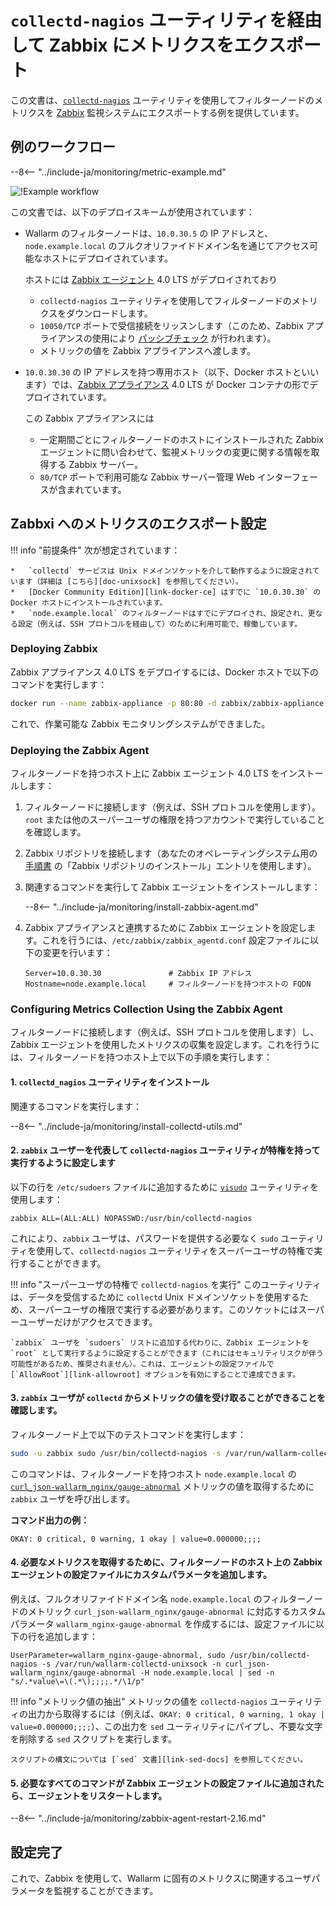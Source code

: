 [img-zabbix-scheme]:        ../../images/monitoring/zabbix-scheme.png

[link-zabbix]:              https://www.zabbix.com/
[link-collectd-nagios]:     https://collectd.org/wiki/index.php/Collectd-nagios
[link-zabbix-agent]:        https://www.zabbix.com/zabbix_agent
[link-zabbix-passive]:      https://www.zabbix.com/documentation/4.0/manual/appendix/items/activepassive
[link-zabbix-app]:          https://hub.docker.com/r/zabbix/zabbix-appliance
[link-docker-ce]:           https://docs.docker.com/install/
[link-zabbix-repo]:         https://www.zabbix.com/download
[link-allowroot]:           https://www.zabbix.com/documentation/4.0/manual/appendix/config/zabbix_agentd
[link-sed-docs]:            https://www.gnu.org/software/sed/manual/sed.html#sed-script-overview
[link-visudo]:              https://www.sudo.ws/man/1.8.17/visudo.man.html
[link-metric]:              available-metrics.md#number-of-requests

[doc-unixsock]:             fetching-metrics.md#exporting-metrics-using-the-collectd-nagios-utility

#   `collectd-nagios` ユーティリティを経由して Zabbix にメトリクスをエクスポート

この文書は、[`collectd-nagios`][link-collectd-nagios] ユーティリティを使用してフィルターノードのメトリクスを [Zabbix][link-zabbix] 監視システムにエクスポートする例を提供しています。

##  例のワークフロー

--8<-- "../include-ja/monitoring/metric-example.md"

![!Example workflow][img-zabbix-scheme]

この文書では、以下のデプロイスキームが使用されています：
*   Wallarm のフィルターノードは、`10.0.30.5` の IP アドレスと、`node.example.local` のフルクオリファイドドメイン名を通じてアクセス可能なホストにデプロイされています。

    ホストには [Zabbix エージェント][link-zabbix-agent] 4.0 LTS がデプロイされており

    *   `collectd-nagios` ユーティリティを使用してフィルターノードのメトリクスをダウンロードします。
    *   `10050/TCP` ポートで受信接続をリッスンします（このため、Zabbix アプライアンスの使用により [パッシブチェック][link-zabbix-passive] が行われます）。
    *   メトリックの値を Zabbix アプライアンスへ渡します。
    
*   `10.0.30.30` の IP アドレスを持つ専用ホスト（以下、Docker ホストといいます）では、[Zabbix アプライアンス][link-zabbix-app] 4.0 LTS が Docker コンテナの形でデプロイされています。

    この Zabbix アプライアンスには
    
    *   一定期間ごとにフィルターノードのホストにインストールされた Zabbix エージェントに問い合わせて、監視メトリックの変更に関する情報を取得する Zabbix サーバー。
    *   `80/TCP` ポートで利用可能な Zabbix サーバー管理 Web インターフェースが含まれています。

##  Zabbxi へのメトリクスのエクスポート設定


!!! info "前提条件"
    次が想定されています：

    *   `collectd` サービスは Unix ドメインソケットを介して動作するように設定されています（詳細は [こちら][doc-unixsock] を参照してください）。
    *   [Docker Community Edition][link-docker-ce] はすでに `10.0.30.30` の Docker ホストにインストールされています。
    *   `node.example.local` のフィルターノードはすでにデプロイされ、設定され、更なる設定（例えば、SSH プロトコルを経由して）のために利用可能で、稼働しています。

### Deploying Zabbix

Zabbix アプライアンス 4.0 LTS をデプロイするには、Docker ホストで以下のコマンドを実行します：

``` bash
docker run --name zabbix-appliance -p 80:80 -d zabbix/zabbix-appliance:alpine-4.0-latest
```

これで、作業可能な Zabbix モニタリングシステムができました。

### Deploying the Zabbix Agent

フィルターノードを持つホスト上に Zabbix エージェント 4.0 LTS をインストールします：
1.  フィルターノードに接続します（例えば、SSH プロトコルを使用します）。`root` または他のスーパーユーザの権限を持つアカウントで実行していることを確認します。
2.  Zabbix リポジトリを接続します（あなたのオペレーティングシステム用の [手順書][link-zabbix-repo] の「Zabbix リポジトリのインストール」エントリを使用します）。
3.  関連するコマンドを実行して Zabbix エージェントをインストールします：

    --8<-- "../include-ja/monitoring/install-zabbix-agent.md"

4.  Zabbix アプライアンスと連携するために Zabbix エージェントを設定します。これを行うには、`/etc/zabbix/zabbix_agentd.conf` 設定ファイルに以下の変更を行います：

    ```
    Server=10.0.30.30			    # Zabbix IP アドレス
    Hostname=node.example.local		# フィルターノードを持つホストの FQDN
    ```
    
### Configuring Metrics Collection Using the Zabbix Agent

フィルターノードに接続します（例えば、SSH プロトコルを使用します）し、Zabbix エージェントを使用したメトリクスの収集を設定します。これを行うには、フィルターノードを持つホスト上で以下の手順を実行します：

####    1.  `collectd_nagios` ユーティリティをインストール
    
関連するコマンドを実行します：

--8<-- "../include-ja/monitoring/install-collectd-utils.md"

####    2.  `zabbix` ユーザーを代表して `collectd-nagios` ユーティリティが特権を持って実行するように設定します
   
以下の行を `/etc/sudoers` ファイルに追加するために [`visudo`][link-visudo] ユーティリティを使用します：
    
```
zabbix ALL=(ALL:ALL) NOPASSWD:/usr/bin/collectd-nagios
```
    
これにより、`zabbix` ユーザは、パスワードを提供する必要なく `sudo` ユーティリティを使用して、`collectd-nagios` ユーティリティをスーパーユーザの特権で実行することができます。

!!! info "スーパーユーザの特権で `collectd-nagios` を実行"
    このユーティリティは、データを受信するために `collectd` Unix ドメインソケットを使用するため、スーパーユーザの権限で実行する必要があります。このソケットにはスーパーユーザーだけがアクセスできます。
    
    `zabbix` ユーザを `sudoers` リストに追加する代わりに、Zabbix エージェントを `root` として実行するように設定することができます（これにはセキュリティリスクが伴う可能性があるため、推奨されません）。これは、エージェントの設定ファイルで [`AllowRoot`][link-allowroot] オプションを有効にすることで達成できます。
        
####    3.  `zabbix` ユーザが `collectd` からメトリックの値を受け取ることができることを確認します。
    
フィルターノード上で以下のテストコマンドを実行します：
    
``` bash
sudo -u zabbix sudo /usr/bin/collectd-nagios -s /var/run/wallarm-collectd-unixsock -n curl_json-wallarm_nginx/gauge-abnormal -H node.example.local
```

このコマンドは、フィルターノードを持つホスト `node.example.local` の [`curl_json-wallarm_nginx/gauge-abnormal`][link-metric] メトリックの値を取得するために `zabbix` ユーザを呼び出します。
    
**コマンド出力の例：**

```
OKAY: 0 critical, 0 warning, 1 okay | value=0.000000;;;;
```
    
####    4.  必要なメトリクスを取得するために、フィルターノードのホスト上の Zabbix エージェントの設定ファイルにカスタムパラメータを追加します。
    
例えば、フルクオリファイドドメイン名 `node.example.local` のフィルターノードのメトリック `curl_json-wallarm_nginx/gauge-abnormal` に対応するカスタムパラメータ `wallarm_nginx-gauge-abnormal` を作成するには、設定ファイルに以下の行を追加します：
   
```
UserParameter=wallarm_nginx-gauge-abnormal, sudo /usr/bin/collectd-nagios -s /var/run/wallarm-collectd-unixsock -n curl_json-wallarm_nginx/gauge-abnormal -H node.example.local | sed -n "s/.*value\=\(.*\);;;;.*/\1/p"
```

!!! info "メトリック値の抽出"
    メトリックの値を `collectd-nagios` ユーティリティの出力から取得するには（例えば、`OKAY: 0 critical, 0 warning, 1 okay | value=0.000000;;;;`）、この出力を `sed` ユーティリティにパイプし、不要な文字を削除する `sed` スクリプトを実行します。
    
    スクリプトの構文については [`sed` 文書][link-sed-docs] を参照してください。

####    5.  必要なすべてのコマンドが Zabbix エージェントの設定ファイルに追加されたら、エージェントをリスタートします。

--8<-- "../include-ja/monitoring/zabbix-agent-restart-2.16.md"

##  設定完了

これで、Zabbix を使用して、Wallarm に固有のメトリクスに関連するユーザパラメータを監視することができます。
